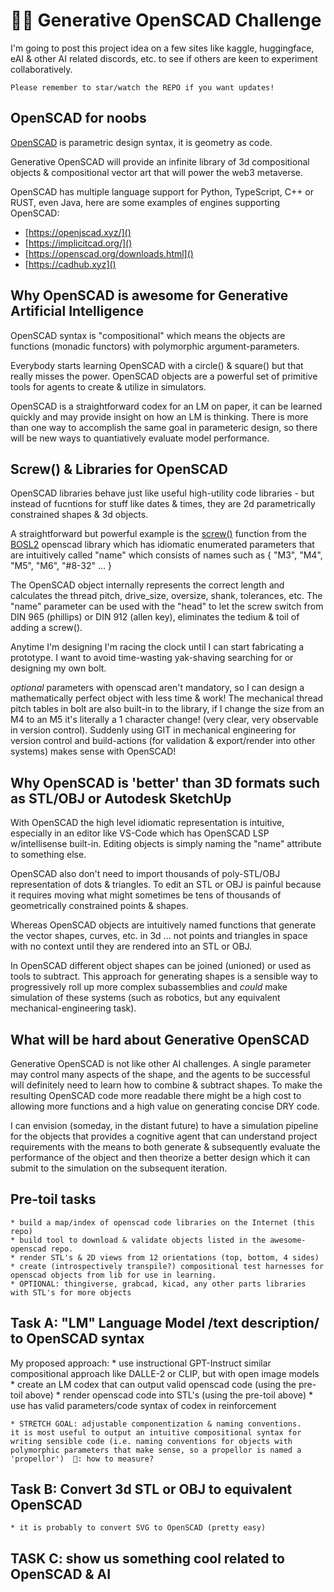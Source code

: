
# 🤖💌 Generative OpenSCAD Challenge

I'm going to post this project idea on a few sites like kaggle, huggingface, eAI & other AI related discords, etc. to see if others are keen to experiment collaboratively.  

    Please remember to star/watch the REPO if you want updates!

## OpenSCAD for noobs
[OpenSCAD](https://openscad.org/) is parametric design syntax, it is geometry as code.

Generative OpenSCAD will provide an infinite library of 3d compositional objects & compositional vector art that will power the web3 metaverse. 

OpenSCAD has multiple language support for Python, TypeScript, C++ or RUST, even Java, here are some examples of engines supporting OpenSCAD:
* [https://openjscad.xyz/]()
* [https://implicitcad.org/]()
* [https://openscad.org/downloads.html]()
* [https://cadhub.xyz]()
## Why OpenSCAD is awesome for Generative Artificial Intelligence

OpenSCAD syntax is "compositional" which means the objects are functions (monadic functors) with polymorphic argument-parameters. 

Everybody starts learning OpenSCAD with a circle() & square() but that really misses the power.  OpenSCAD objects are a powerful set of primitive tools for agents to create & utilize in simulators.   

OpenSCAD is a straightforward codex for an LM on paper, it can be learned quickly and may provide insight on how an LM is thinking.   There is more than one way to accomplish the same goal in parameteric design, so there will be new ways to quantiatively evaluate model performance. 
## Screw() & Libraries for OpenSCAD 

OpenSCAD libraries behave just like useful high-utility code libraries - but instead of fucntions for stuff like dates & times, they are 2d parametrically constrained shapes & 3d objects. 

A straightforward but powerful example is the [screw()](https://github.com/revarbat/BOSL2/wiki/screws.scad) function from the [BOSL2](https://github.com/revarbat/BOSL2/wiki) openscad library which has idiomatic enumerated parameters that are intuitively called "name" which consists of names such as { "M3", "M4", "M5", "M6", "#8-32" ... }  


The OpenSCAD object internally represents the correct length and calculates the thread pitch, drive_size, oversize, shank, tolerances, etc.  The "name" parameter can be used with the "head" to let the screw switch from DIN 965 (phillips) or DIN 912 (allen key), eliminates the tedium & toil of adding a screw(). 

Anytime I'm designing I'm racing the clock until I can start fabricating a prototype. I want to avoid time-wasting yak-shaving searching for or designing my own bolt.  

*optional* parameters with openscad aren't mandatory, so I can design a mathematically perfect object with less time & work!  The mechanical thread pitch tables in bolt are also built-in to the library, if I change the size from an M4 to an M5 it's literally a 1 character change! (very clear, very observable in version control).  Suddenly using GIT in mechanical engineering for version control and build-actions (for validation & export/render into other systems) makes sense with OpenSCAD!  

## Why OpenSCAD is 'better' than 3D formats such as STL/OBJ or Autodesk SketchUp

With OpenSCAD the high level idiomatic representation is intuitive, especially in an editor like VS-Code which has OpenSCAD LSP w/intellisense built-in.  Editing objects is simply naming the "name" attribute to something else.

OpenSCAD also don't need to import thousands of poly-STL/OBJ representation of dots & triangles.   To edit an STL or OBJ is painful because it requires moving what might sometimes be tens of thousands of geometrically constrained points & shapes. 

Whereas OpenSCAD objects are intuitively named functions that generate the vector shapes, curves, etc. in 3d ... not points and triangles in space with no context until they are rendered into an STL or OBJ. 

In OpenSCAD different object shapes can be joined (unioned) or used as tools to subtract.  This approach for generating shapes is a sensible way to progressively roll up more complex subassemblies and *could* make simulation of these systems (such as robotics, but any equivalent mechanical-engineering task).

## What will be hard about Generative OpenSCAD

Generative OpenSCAD is not like other AI challenges.  A single parameter may control many aspects of the shape, and the agents to be successful will definitely need to learn how to combine & subtract shapes.   To make the resulting OpenSCAD code more readable there might be a high cost to allowing more functions and a high value on generating concise DRY code. 


I can envision (someday, in the distant future) to have a simulation pipeline for the objects that provides a cognitive agent that can understand project requirements with the means to both generate & subsequently evaluate the performance of the object and then theorize a better design which it can submit to the simulation on the subsequent iteration. 

## Pre-toil tasks
    * build a map/index of openscad code libraries on the Internet (this repo)
    * build tool to download & validate objects listed in the awesome-openscad repo.
    * render STL's & 2D views from 12 orientations (top, bottom, 4 sides)
    * create (introspectively transpile?) compositional test harnesses for openscad objects from lib for use in learning.
    * OPTIONAL: thingiverse, grabcad, kicad, any other parts libraries with STL's for more objects

## Task A: "LM" Language Model /text description/ to OpenSCAD syntax
My proposed approach:
    * use instructional GPT-Instruct similar compositional approach like DALLE-2 or CLIP, but with open image models
    * create an LM codex that can output valid openscad code (using the pre-toil above)
    * render openscad code into STL's (using the pre-toil above)
    * use has valid parameters/code syntax of codex in reinforcement
    
    * STRETCH GOAL: adjustable componentization & naming conventions. 
    it is most useful to output an intuitive compositional syntax for writing sensible code (i.e. naming conventions for objects with polymorphic parameters that make sense, so a propellor is named a 'propellor')  🤔: how to measure?
    

## Task B: Convert 3d STL or OBJ to equivalent OpenSCAD
    * it is probably to convert SVG to OpenSCAD (pretty easy)

## TASK C: show us something cool related to OpenSCAD & AI

